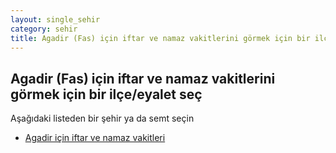 ```yaml
---
layout: single_sehir
category: sehir
title: Agadir (Fas) için iftar ve namaz vakitlerini görmek için bir ilçe/eyalet seç
---
```



## Agadir (Fas) için iftar ve namaz vakitlerini görmek için bir ilçe/eyalet seç

Aşağıdaki listeden bir şehir ya da semt seçin


* [Agadir için iftar ve namaz vakitleri](/iftar.html?sehir=Agadir&ulke=Fas&state=Agadir)
